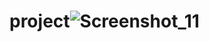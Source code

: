 # project![Screenshot_11](https://user-images.githubusercontent.com/85027066/192865574-91fe17e8-2541-4402-b57a-ee21bfe5ef0f.png)
